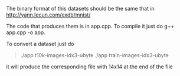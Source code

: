The binary format of this datasets should be the same that in http://yann.lecun.com/exdb/mnist/

The code that produces them is in app.cpp. To compile it just do g++ app.cpp -o app.

To convert a dataset just do
> ./app t10k-images-idx3-ubyte
> ./app train-images-idx3-ubyte

it will produce the corresponding file with 14x14 at the end of the file
